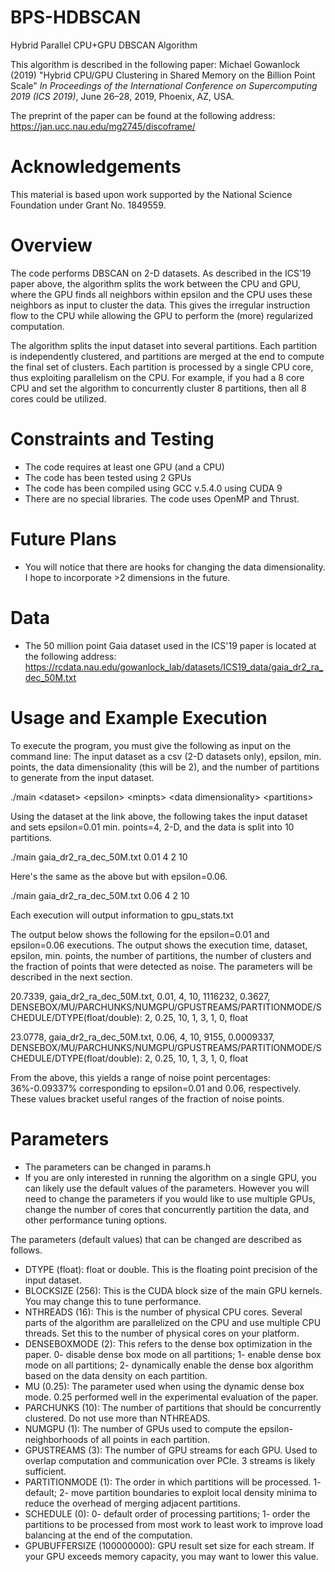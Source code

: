 # BPS-HDBSCAN
Hybrid Parallel CPU+GPU DBSCAN Algorithm

This algorithm is described in the following paper: Michael Gowanlock (2019) "Hybrid CPU/GPU Clustering in Shared Memory on the Billion Point Scale" *In Proceedings of the International Conference on Supercomputing 2019 (ICS 2019)*, June 26–28, 2019, Phoenix, AZ, USA.

The preprint of the paper can be found at the following address: https://jan.ucc.nau.edu/mg2745/discoframe/

# Acknowledgements
This material is based upon work supported by the National Science Foundation under Grant No. 1849559.

# Overview
The code performs DBSCAN on 2-D datasets. As described in the ICS'19 paper above, the algorithm splits the work between the CPU and GPU, where the GPU finds all neighbors within epsilon and the CPU uses these neighbors as input to cluster the data. This gives the irregular instruction flow to the CPU while allowing the GPU to perform the (more) regularized computation.

The algorithm splits the input dataset into several partitions. Each partition is independently clustered, and partitions are merged at the end to compute the final set of clusters. Each partition is processed by a single CPU core, thus exploiting parallelism on the CPU. For example, if you had a 8 core CPU and set the algorithm to concurrently cluster 8 partitions, then all 8 cores could be utilized. 


# Constraints and Testing
- The code requires at least one GPU (and a CPU)
- The code has been tested using 2 GPUs
- The code has been compiled using GCC v.5.4.0 using CUDA 9
- There are no special libraries. The code uses OpenMP and Thrust.

# Future Plans
- You will notice that there are hooks for changing the data dimensionality. I hope to incorporate >2 dimensions in the future.

# Data
- The 50 million point Gaia dataset used in the ICS'19 paper is located at the following address: https://rcdata.nau.edu/gowanlock_lab/datasets/ICS19_data/gaia_dr2_ra_dec_50M.txt

# Usage and Example Execution
To execute the program, you must give the following as input on the command line: The input dataset as a csv (2-D datasets only), epsilon, min. points, the data dimensionality (this will be 2), and the number of partitions to generate from the input dataset.

./main \<dataset\> \<epsilon\> \<minpts\> \<data dimensionality\> \<partitions\>
  
Using the dataset at the link above, the following takes the input dataset and sets epsilon=0.01 min. points=4, 2-D, and the data is split into 10 partitions.

./main gaia_dr2_ra_dec_50M.txt 0.01 4 2 10


Here's the same as the above but with epsilon=0.06.

./main gaia_dr2_ra_dec_50M.txt 0.06 4 2 10

Each execution will output information to gpu_stats.txt

The output below shows the following for the epsilon=0.01 and epsilon=0.06 executions. The output shows the execution time, dataset, epsilon, min. points, the number of partitions, the number of clusters and the fraction of points that were detected as noise. The parameters will be described in the next section.

20.7339, gaia_dr2_ra_dec_50M.txt, 0.01, 4, 10, 1116232, 0.3627, DENSEBOX/MU/PARCHUNKS/NUMGPU/GPUSTREAMS/PARTITIONMODE/SCHEDULE/DTYPE(float/double): 2, 0.25, 10, 1, 3, 1, 0, float

23.0778, gaia_dr2_ra_dec_50M.txt, 0.06, 4, 10, 9155, 0.0009337, DENSEBOX/MU/PARCHUNKS/NUMGPU/GPUSTREAMS/PARTITIONMODE/SCHEDULE/DTYPE(float/double): 2, 0.25, 10, 1, 3, 1, 0, float

From the above, this yields a range of noise point percentages: 36%-0.09337% corresponding to epsilon=0.01 and 0.06, respectively. These values bracket useful ranges of the fraction of noise points.

# Parameters
- The parameters can be changed in params.h
- If you are only interested in running the algorithm on a single GPU, you can likely use the default values of the parameters. However you will need to change the parameters if you would like to use multiple GPUs, change the number of cores that concurrently partition the data, and other performance tuning options.

The parameters (default values) that can be changed are described as follows.
- DTYPE (float): float or double. This is the floating point precision of the input dataset. 
- BLOCKSIZE (256): This is the CUDA block size of the main GPU kernels. You may change this to tune performance.  
- NTHREADS (16): This is the number of physical CPU cores. Several parts of the algorithm are parallelized on the CPU and use multiple CPU threads. Set this to the number of physical cores on your platform.
- DENSEBOXMODE (2): This refers to the dense box optimization in the paper. 0- disable dense box mode on all partitions; 1- enable dense box mode on all partitions; 2- dynamically enable the dense box algorithm based on the data density on each partition.
- MU (0.25): The parameter used when using the dynamic dense box mode. 0.25 performed well in the experimental evaluation of the paper.
- PARCHUNKS (10): The number of partitions that should be concurrently clustered. Do not use more than NTHREADS.
- NUMGPU (1): The number of GPUs used to compute the epsilon-neighborhoods of all points in each partition.
- GPUSTREAMS (3): The number of GPU streams for each GPU. Used to overlap computation and communication over PCIe. 3 streams is likely sufficient.
- PARTITIONMODE (1): The order in which partitions will be processed. 1- default; 2- move partition boundaries to exploit local density minima to reduce the overhead of merging adjacent partitions.
- SCHEDULE (0): 0- default order of processing partitions; 1- order the partitions to be processed from most work to least work to improve load balancing at the end of the computation.
- GPUBUFFERSIZE (100000000): GPU result set size for each stream. If your GPU exceeds memory capacity, you may want to lower this value.



